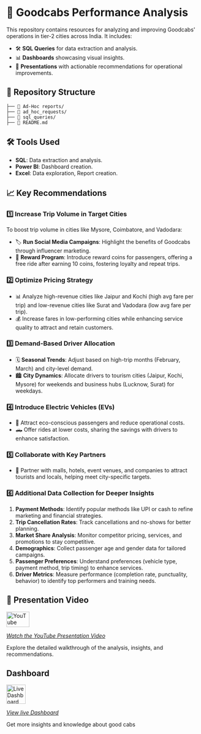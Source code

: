 # 🚖 Goodcabs Performance Analysis

This repository contains resources for analyzing and improving Goodcabs' operations in tier-2 cities across India. It includes:

- 🛠️ **SQL Queries** for data extraction and analysis.
- 📊 **Dashboards** showcasing visual insights.
- 📑 **Presentations** with actionable recommendations for operational improvements.

## 📁 Repository Structure
```
├── 📂 Ad-Hoc reports/          
├── 📂 ad_hoc_requests/                  
├── 📂 sql_queries/             
├── 📄 README.md                     
```

## 🛠️ Tools Used
- **SQL**: Data extraction and analysis.
- **Power BI**: Dashboard creation.
- **Excel**: Data exploration, Report creation.

## 📈 Key Recommendations

### 1️⃣ Increase Trip Volume in Target Cities
To boost trip volume in cities like Mysore, Coimbatore, and Vadodara:
- 🏷️ **Run Social Media Campaigns**: Highlight the benefits of Goodcabs through influencer marketing.
- 🎁 **Reward Program**: Introduce reward coins for passengers, offering a free ride after earning 10 coins, fostering loyalty and repeat trips.

### 2️⃣ Optimize Pricing Strategy
- 📊 Analyze high-revenue cities like Jaipur and Kochi (high avg fare per trip) and low-revenue cities like Surat and Vadodara (low avg fare per trip).
- 💰 Increase fares in low-performing cities while enhancing service quality to attract and retain customers.

### 3️⃣ Demand-Based Driver Allocation
- 🗓️ **Seasonal Trends**: Adjust based on high-trip months (February, March) and city-level demand.
- 🏙️ **City Dynamics**: Allocate drivers to tourism cities (Jaipur, Kochi, Mysore) for weekends and business hubs (Lucknow, Surat) for weekdays.

### 4️⃣ Introduce Electric Vehicles (EVs)
- 🌱 Attract eco-conscious passengers and reduce operational costs.
- 🛻 Offer rides at lower costs, sharing the savings with drivers to enhance satisfaction.

### 5️⃣ Collaborate with Key Partners
- 🏨 Partner with malls, hotels, event venues, and companies to attract tourists and locals, helping meet city-specific targets.

### 6️⃣ Additional Data Collection for Deeper Insights
1. **Payment Methods**: Identify popular methods like UPI or cash to refine marketing and financial strategies.
2. **Trip Cancellation Rates**: Track cancellations and no-shows for better planning.
3. **Market Share Analysis**: Monitor competitor pricing, services, and promotions to stay competitive.
4. **Demographics**: Collect passenger age and gender data for tailored campaigns.
5. **Passenger Preferences**: Understand preferences (vehicle type, payment method, trip timing) to enhance services.
6. **Driver Metrics**: Measure performance (completion rate, punctuality, behavior) to identify top performers and training needs.

## 🎥 Presentation Video
<a href="https://www.youtube.com/your-video-link" target="_blank">
  <img src="https://upload.wikimedia.org/wikipedia/commons/4/42/YouTube_icon_%282013-2017%29.png" alt="YouTube Presentation Video" width="60" height="40">

_[Watch the YouTube Presentation Video](https://youtu.be/m3sZyifUetI)_
  
Explore the detailed walkthrough of the analysis, insights, and recommendations.

## Dashboard
<a href="https://www.youtube.com/your-video-link" target="_blank">
  <img src="https://img.icons8.com/?size=100&id=3sGOUDo9nJ4k&format=png&color=000000" alt="Live Dashboard" width="50" height="50">

_[View live Dashboard](https://app.powerbi.com/view?r=eyJrIjoiNTA0YjA2OGQtMzA4ZS00ZmFmLThjNDMtM2JiMzFjNzgzNzI4IiwidCI6ImZhNDQ2MjdjLTdiMmMtNDQxMi1iOTUyLWFiYTU5M2M4ODJkNiJ9)_
  
Get more insights and knowledge about good cabs





